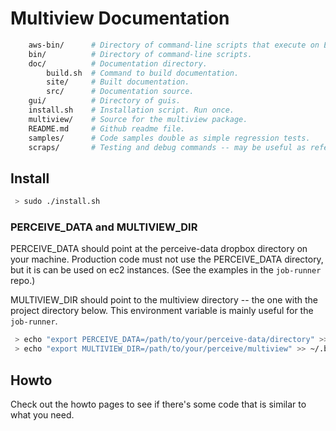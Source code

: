 
# Multiview Documentation

```bash
    aws-bin/      # Directory of command-line scripts that execute on EC2 instances.
    bin/          # Directory of command-line scripts.
    doc/          # Documentation directory.
        build.sh  # Command to build documentation.
        site/     # Built documentation.
        src/      # Documentation source.
    gui/          # Directory of guis.
    install.sh    # Installation script. Run once.
    multiview/    # Source for the multiview package.
    README.md     # Github readme file.
    samples/      # Code samples double as simple regression tests.
    scraps/       # Testing and debug commands -- may be useful as reference.
```

## Install

```bash
 > sudo ./install.sh
```

### PERCEIVE_DATA and MULTIVIEW_DIR

PERCEIVE_DATA should point at the perceive-data dropbox directory on your machine.
Production code must not use the PERCEIVE_DATA directory, but it is can be used
on ec2 instances. (See the examples in the `job-runner` repo.)

MULTIVIEW_DIR should point to the multiview directory -- the one with the project
directory below. This environment variable is mainly useful for the `job-runner`.

```bash
 > echo "export PERCEIVE_DATA=/path/to/your/perceive-data/directory" >> ~/.bashrc
 > echo "export MULTIVIEW_DIR=/path/to/your/perceive/multiview" >> ~/.bashrc
```

## Howto

Check out the howto pages to see if there's some code that is similar
to what you need.

